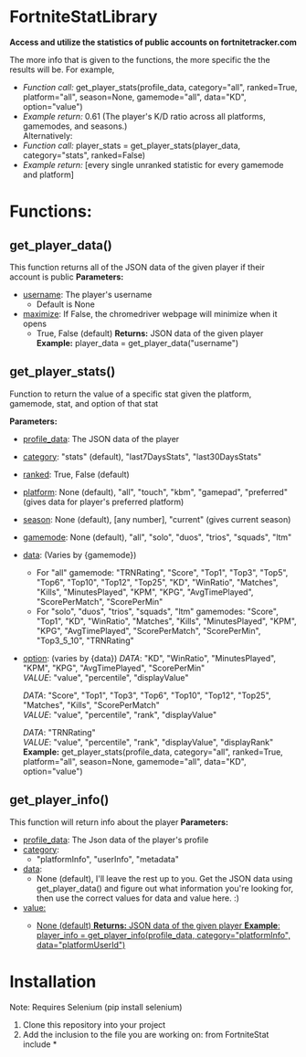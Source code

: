 # **FortniteStatLibrary**
 **Access and utilize the statistics of public accounts on fortnitetracker.com**

The more info that is given to the functions, the more specific the the results will be. 
For example, 
- *Function call:* get_player_stats(profile_data, category="all", ranked=True, platform="all", season=None, gamemode="all", data="KD", option="value")
- *Example return:* 0.61 (The player's K/D ratio across all platforms, gamemodes, and seasons.)
<br>Alternatively:<br>
- *Function call:* player_stats = get_player_stats(player_data, category="stats", ranked=False)
- *Example return:* [every single unranked statistic for every gamemode and platform]

# Functions:
## get_player_data()
This function returns all of the JSON data of the given player if their account is public
**Parameters:**
- <ins>username</ins>: The player's username
    - Default is None
- <ins>maximize</ins>: If False, the chromedriver webpage will minimize when it opens
    - True, False (default)
**Returns:** JSON data of the given player
**Example:** player_data = get_player_data("username")


## get_player_stats()
Function to return the value of a specific stat given the platform, gamemode, stat, and option of that stat

**Parameters:**
- <ins>profile_data</ins>: The JSON data of the player
- <ins>category</ins>: "stats" (default), "last7DaysStats", "last30DaysStats"
- <ins>ranked</ins>: True, False (default)
- <ins>platform</ins>: None (default), "all", "touch", "kbm", "gamepad", "preferred" (gives data for player's preferred platform)
- <ins>season</ins>: None (default), [any number], "current" (gives current season)
- <ins>gamemode</ins>: None (default), "all", "solo", "duos", "trios", "squads", "ltm"
- <ins>data</ins>: (Varies by {gamemode})
    - For "all" gamemode: "TRNRating", "Score", "Top1", "Top3", "Top5", "Top6", "Top10", "Top12", "Top25", "KD", "WinRatio", "Matches", "Kills", "MinutesPlayed", "KPM", "KPG", "AvgTimePlayed", "ScorePerMatch", "ScorePerMin"
    - For "solo", "duos", "trios", "squads", "ltm" gamemodes: "Score", "Top1", "KD", "WinRatio", "Matches", "Kills", "MinutesPlayed", "KPM", "KPG", "AvgTimePlayed", "ScorePerMatch", "ScorePerMin", "Top3_5_10", "TRNRating"

- <ins>option</ins>: (varies by {data})
    *DATA*: "KD", "WinRatio", "MinutesPlayed", "KPM", "KPG", "AvgTimePlayed", "ScorePerMin"<br>
    *VALUE*:  "value", "percentile", "displayValue"

    *DATA*: "Score", "Top1", "Top3", "Top6", "Top10", "Top12", "Top25", "Matches", "Kills", "ScorePerMatch"<br>
    *VALUE*:  "value", "percentile", "rank", "displayValue"

    *DATA*: "TRNRating"<br>
    *VALUE*:  "value", "percentile", "rank", "displayValue", "displayRank"
    **Example:** get_player_stats(profile_data, category="all", ranked=True, platform="all", season=None, gamemode="all", data="KD", option="value")




## get_player_info()
This function will return info about the player
**Parameters:**
- <ins>profile_data</ins>: The Json data of the player's profile
- <ins>category</ins>:
    - "platformInfo", "userInfo", "metadata"
- <ins>data</ins>:
    - None (default), I'll leave the rest up to you. Get the JSON data using get_player_data() and figure out what information you're looking for, then use the correct values for data and value here. :)
- <ins>value</in>:
    - None (default)
**Returns:** JSON data of the given player
**Example**: player_info = get_player_info(profile_data, category="platformInfo", data="platformUserId")

# **Installation**
Note: Requires Selenium (pip install selenium)
1. Clone this repository into your project
2. Add the inclusion to the file you are working on:    from FortniteStat include *